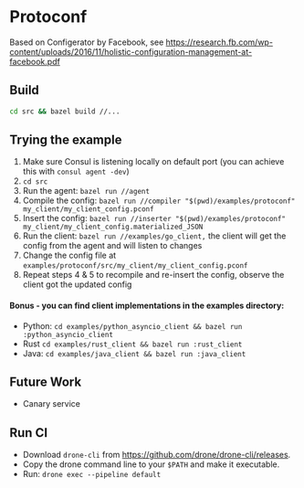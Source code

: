 # Protoconf

Based on Configerator by Facebook, see https://research.fb.com/wp-content/uploads/2016/11/holistic-configuration-management-at-facebook.pdf

## Build
```bash
cd src && bazel build //...
```
## Trying the example
1. Make sure Consul is listening locally on default port (you can achieve this with `consul agent -dev`)
2. `cd src`
3. Run the agent: `bazel run //agent`
4. Compile the config: `bazel run //compiler "$(pwd)/examples/protoconf" my_client/my_client_config.pconf`
5. Insert the config: `bazel run //inserter "$(pwd)/examples/protoconf" my_client/my_client_config.materialized_JSON`
6. Run the client: `bazel run //examples/go_client,` the client will get the config from the agent and will listen to changes
7. Change the config file at `examples/protoconf/src/my_client/my_client_config.pconf`
8. Repeat steps 4 & 5 to recompile and re-insert the config, observe the client got the updated config

#### Bonus - you can find client implementations in the examples directory:
- Python: `cd examples/python_asyncio_client && bazel run :python_asyncio_client`
- Rust `cd examples/rust_client && bazel run :rust_client`
- Java: `cd examples/java_client && bazel run :java_client`

## Future Work
* Canary service

## Run CI

* Download `drone-cli` from https://github.com/drone/drone-cli/releases.
* Copy the drone command line to your `$PATH` and make it executable.
* Run: `drone exec --pipeline default`
